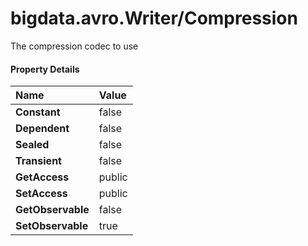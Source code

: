 [//]: #  (Copyright 2017, The MathWorks, Inc.)
# bigdata.avro.Writer/Compression
  The compression codec to use

#### Property Details  

Name | Value                
:------------------- | :----------------------------------------------------------------  
**Constant** |	false  
**Dependent** |	false  
**Sealed** |	false  
**Transient** |	false  
**GetAccess** |	public  
**SetAccess** |	public  
**GetObservable**	| false  
**SetObservable** |	true  
